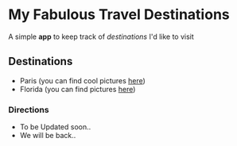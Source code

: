# My Fabulous Travel Destinations

A simple **app** to keep track of _destinations_ I'd like to visit

## Destinations

* Paris (you can find cool pictures [here](www.paris.com))
* Florida (you can find pictures [here](www.florida.com))

### Directions

* To be Updated soon..
* We will be back..
